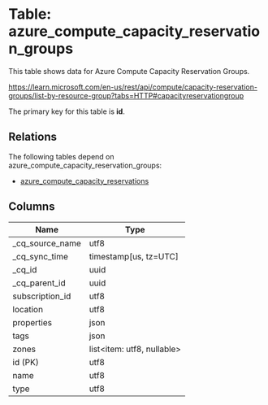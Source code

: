 # Table: azure_compute_capacity_reservation_groups

This table shows data for Azure Compute Capacity Reservation Groups.

https://learn.microsoft.com/en-us/rest/api/compute/capacity-reservation-groups/list-by-resource-group?tabs=HTTP#capacityreservationgroup

The primary key for this table is **id**.

## Relations

The following tables depend on azure_compute_capacity_reservation_groups:
  - [azure_compute_capacity_reservations](azure_compute_capacity_reservations)

## Columns

| Name          | Type          |
| ------------- | ------------- |
|_cq_source_name|utf8|
|_cq_sync_time|timestamp[us, tz=UTC]|
|_cq_id|uuid|
|_cq_parent_id|uuid|
|subscription_id|utf8|
|location|utf8|
|properties|json|
|tags|json|
|zones|list<item: utf8, nullable>|
|id (PK)|utf8|
|name|utf8|
|type|utf8|
